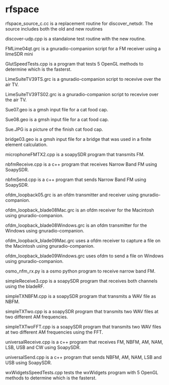 # rfspace
rfspace_source_c.cc is a replacement routine for discover_netsdr. The source includes both the old and new routines

discover-udp.cpp is a standalone test routine with the new routine.

FMLime04qt.grc is a gnuradio-companion script for a FM receiver using a limeSDR mini

GlutSpeedTests.cpp is a program that tests 5 OpenGL methods to determine which is the fasterst.

LimeSuiteTV39TS.grc is a gnuradio-companion script to recevive over the air TV.

LimeSuiteTV39TS02.grc is a gnuradio-companion script to recevive over the air TV.

Sue07.geo is a gmsh input file for a cat food cap.

Sue08.geo is a gmsh input file for a cat food cap.

Sue.JPG is a picture of the finish cat food cap.

bridge03.geo is a gmsh input file for a bridge that was used in a finite element calculation.

microphoneFMTX2.cpp is a soapySDR program that transmits FM.

nbfmReceive.cpp is a c++ program that receives Narrow Band FM using SoapySDR.

nbfmSend.cpp is a c++ program that sends Narrow Band FM using SoapySDR.

ofdm_loopback05.grc is an ofdm transmitter and receiver using gnuradio-companion.

ofdm_loopback_blade08Mac.grc is an ofdm receiver for the Macintosh using gnuradio-companion.

ofdm_loopback_blade08Windows.grc is an ofdm transmitter for the Windows using gnuradio-companion.

ofdm_loopback_blade09Mac.grc uses a ofdm receiver to capture a file on the Macintosh using gnuradio-companion.

ofdm_loopback_blade09Windows.grc uses ofdm to send a file on Windows using gnuradio-companion.

osmo_nfm_rx.py is a osmo python program to receive narrow band FM.

simpleReceive3.cpp is a soapySDR program that receives both channels using the bladeRF.

simpleTXNBFM.cpp is a soapySDR program that transmits a WAV file as NBFM.

simpleTXTwo.cpp is a soapySDR program that transmits two WAV files at two different AM frequencies.

simpleTXTwoFFT.cpp is a soapySDR program that transmits two WAV files at two different AM frequencies using the FFT.

universalReceive.cpp is a c++ program that receives FM, NBFM, AM, NAM, LSB, USB and CW using SoapySDR.

universalSend.cpp is a c++ program that sends NBFM, AM, NAM, LSB and USB using SoapySDR.

wxWidgetsSpeedTests.cpp tests the wxWidgets program with 5 OpenGL methods to determine which is the fasterst.
